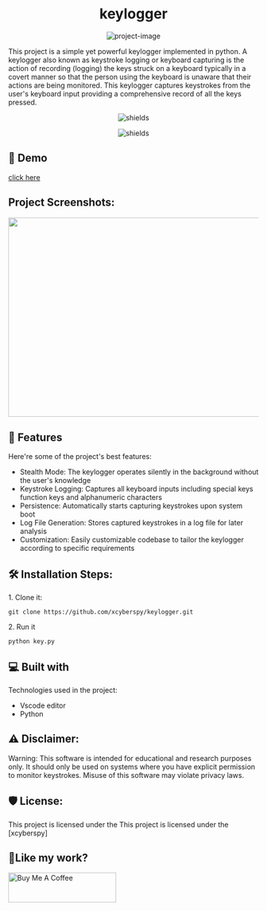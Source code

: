 <h1 align="center" id="title">keylogger</h1>

<p align="center"><img src="https://socialify.git.ci/xcyberspy/keylogger/image?font=KoHo&amp;forks=1&amp;issues=1&amp;language=1&amp;name=1&amp;owner=1&amp;pulls=1&amp;stargazers=1&amp;theme=Light" alt="project-image"></p>

<p id="description">This project is a simple yet powerful keylogger implemented in python. A keylogger also known as keystroke logging or keyboard capturing is the action of recording (logging) the keys struck on a keyboard typically in a covert manner so that the person using the keyboard is unaware that their actions are being monitored. This keylogger captures keystrokes from the user's keyboard input providing a comprehensive record of all the keys pressed.</p>

<p align="center"><img src="https://img.shields.io/badge/python-3670A0?style=for-the-badge&amp;logo=python&amp;logoColor=ffdd54" alt="shields"></p>
<p align="center"><img src="https://img.shields.io/badge/Gmail-D14836?style=for-the-badge&logo=gmail&logoColor=white" alt="shields"></p>
<h2>🚀 Demo</h2>

[click here ](here)

<h2>Project Screenshots:</h2>

<img src="https://media.licdn.com/dms/image/D4E22AQFrG2PkDCjRRA/feedshare-shrink_800/0/1709414098351?e=1712188800&v=beta&t=qPjOjU6yBj9iqCgI51ao0crMPAi1QZiImr9vmEl1RFg" width="1000" height="400/">



  
  
<h2>🧐 Features</h2>

Here're some of the project's best features:

*   Stealth Mode: The keylogger operates silently in the background without the user's knowledge
*   Keystroke Logging: Captures all keyboard inputs including special keys function keys and alphanumeric characters
*   Persistence: Automatically starts capturing keystrokes upon system boot
*   Log File Generation: Stores captured keystrokes in a log file for later analysis
*   Customization: Easily customizable codebase to tailor the keylogger according to specific requirements

<h2>🛠️ Installation Steps:</h2>

<p>1. Clone it:</p>

```
git clone https://github.com/xcyberspy/keylogger.git
```

<p>2. Run it</p>

```
python key.py
```

  
  
<h2>💻 Built with</h2>

Technologies used in the project:

*   Vscode editor
*   Python
<h2>⚠️ Disclaimer:</h2>
Warning: This software is intended for educational and research purposes only. It should only be used on systems where you have explicit permission to monitor keystrokes. Misuse of this software may violate privacy laws.
<h2>🛡️ License:</h2>

This project is licensed under the This project is licensed under the \[xcyberspy\] 

<h2>💖Like my work?</h2>

<p><a href="https://www.buymeacoffee.com/xcyberspy" target="_blank"><img src="https://cdn.buymeacoffee.com/buttons/v2/default-yellow.png" alt="Buy Me A Coffee" style="height: 60px !important;width: 217px !important;"></a></p>
